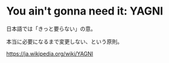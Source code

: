 # You ain't gonna need it: YAGNI

日本語では「きっと要らない」の意。

本当に必要になるまで変更しない、という原則。

https://ja.wikipedia.org/wiki/YAGNI
